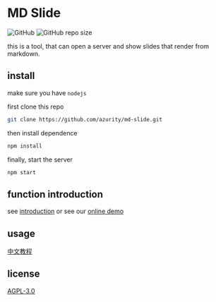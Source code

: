 # MD Slide

![GitHub](https://img.shields.io/github/license/azurity/md-slide) ![GitHub repo size](https://img.shields.io/github/repo-size/azurity/md-slide)

this is a tool, that can open a server and show slides that render from markdown.

## install

make sure you have `nodejs`

first clone this repo
```bash
git clone https://github.com/azurity/md-slide.git
```

then install dependence
```bash
npm install
```

finally, start the server
```bash
npm start
```

## function introduction

see [introduction](slides/introduction.md) or see our [online demo](https://slide.azurity.run:4043)

## usage

[中文教程](https://github.com/azurity/md-slide/wiki/Tutorial)

## license

[AGPL-3.0](LICENSE)
